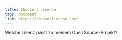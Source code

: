 ```yaml
---
title: Choose a License
tags: document
link: https://choosealicense.com/
---
```


Welche Lizenz passt zu meinem Open Source-Projekt?